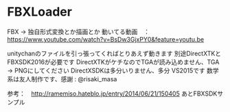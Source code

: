 # FBXLoader
FBX -> 独自形式変換とか描画とか
動いてる動画　：　https://www.youtube.com/watch?v=BsDw3GjxPY0&feature=youtu.be

unitychanのファイルを引っ張ってくればとりあえず動きます
別途DirectXTKとFBXSDK2016が必要です
DirectXTKがケチなのでTGAが読み込めません、TGA -> PNGにしてください
DirectXSDKは多分いりません、多分
VS2015です
数学系は友人制作です、感謝 : @risaki_masa

参考：　http://ramemiso.hateblo.jp/entry/2014/06/21/150405
あとFBXSDKサンプル
